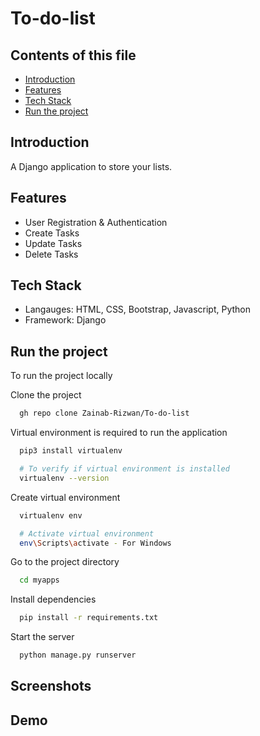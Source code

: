 # To-do-list

## Contents of this file
- [Introduction](#introduction)
- [Features](#features)
- [Tech Stack](#tech-stack)
- [Run the project](#run-the-project)

## Introduction
A Django application to store your lists.

## Features
- User Registration & Authentication
- Create Tasks
- Update Tasks
- Delete Tasks

## Tech Stack
- Langauges: HTML, CSS, Bootstrap, Javascript, Python
- Framework: Django

## Run the project
To run the project locally

Clone the project
```bash
  gh repo clone Zainab-Rizwan/To-do-list
```
Virtual environment is required to run the application
```bash
  pip3 install virtualenv

  # To verify if virtual environment is installed
  virtualenv --version
```

Create virtual environment
```bash
  virtualenv env

  # Activate virtual environment
  env\Scripts\activate - For Windows
```

Go to the project directory
```bash
  cd myapps
```

Install dependencies
```bash
  pip install -r requirements.txt
```

Start the server
```bash
  python manage.py runserver
```

## Screenshots


## Demo






  

